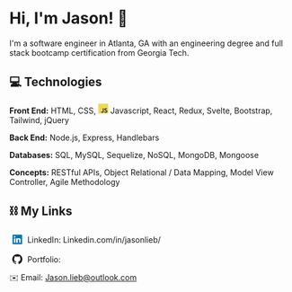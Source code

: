 # Hi, I'm Jason! 👋

I'm a software engineer in Atlanta, GA with an engineering degree and full stack bootcamp certification from Georgia Tech.

## 💻 Technologies

**Front End:**
HTML,
CSS,
<img src="icons/javascript.svg" alt="Javascript" height="18px"/>
Javascript,
React,
Redux,
Svelte,
Bootstrap,
Tailwind,
jQuery
<br/>

**Back End:**
Node.js,
Express,
Handlebars
<br/>

**Databases:**
SQL,
MySQL,
Sequelize,
NoSQL,
MongoDB,
Mongoose
<br/>

**Concepts:**
RESTful APIs,
Object Relational / Data Mapping,
Model View Controller,
Agile Methodology
<br/>

<!-- ### Misc
Jest -->

## ⛓ My Links

<img src="icons/linkedin.svg" style="width: 18px; position: relative; top: 3px; margin: 0 5px;" /> LinkedIn: Linkedin.com/in/jasonlieb/
<br/>

<img src="icons/github.svg" style="width: 18px; position: relative; top: 3px; margin: 0 5px;" /> Portfolio:
<br/>

✉️ Email: Jason.lieb@outlook.com

<!-- <img src="icons/react.png" style="width: 18px; position: relative; top: 3px; margin: 0 5px; display: inline;" /> -->

<!-- <img src="https://img.shields.io/badge/HTML5-282C34?logo=html5&logoColor=E34F26" alt="HTML5 logo" title="HTML5" height="25" />
<img src="https://img.shields.io/badge/CSS3-282C34?logo=css3&logoColor=1572B6" alt="CSS3 logo" title="CSS3" height="25" />
<img src="https://img.shields.io/badge/JavaScript-282C34?logo=javascript&logoColor=F7DF1E" alt="JavaScript logo" title="JavaScript" height="25" /> -->

<!--


- 🔭 I’m currently working on ...
- 🌱 I’m currently learning ...
- 👯 I’m looking to collaborate on ...
- 🤔 I’m looking for help with ...
- 💬 Ask me about ...
- 📫 How to reach me: ...
- 😄 Pronouns: ...
- ⚡ Fun fact: ...
-->
